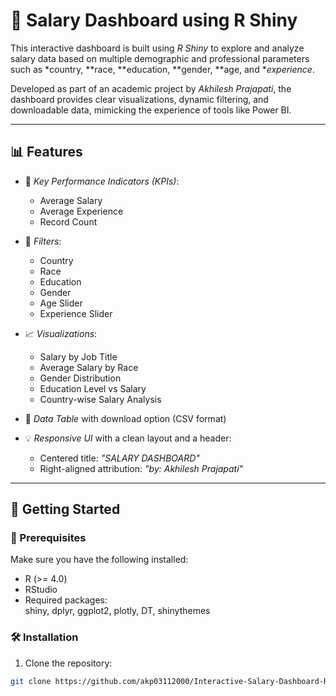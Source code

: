 # 💼 Salary Dashboard using R Shiny

This interactive dashboard is built using *R Shiny* to explore and analyze salary data based on multiple demographic and professional parameters such as *country, **race, **education, **gender, **age, and **experience*.

Developed as part of an academic project by *Akhilesh Prajapati*, the dashboard provides clear visualizations, dynamic filtering, and downloadable data, mimicking the experience of tools like Power BI.

---

## 📊 Features

- 🎯 *Key Performance Indicators (KPIs)*:  
  - Average Salary  
  - Average Experience  
  - Record Count  

- 🧮 *Filters*:  
  - Country  
  - Race  
  - Education  
  - Gender  
  - Age Slider  
  - Experience Slider  

- 📈 *Visualizations*:  
  - Salary by Job Title  
  - Average Salary by Race  
  - Gender Distribution  
  - Education Level vs Salary  
  - Country-wise Salary Analysis  

- 💾 *Data Table* with download option (CSV format)  

- 💡 *Responsive UI* with a clean layout and a header:  
  - Centered title: *"SALARY DASHBOARD"*  
  - Right-aligned attribution: *"by: Akhilesh Prajapati"*

---

## 🚀 Getting Started

### 📁 Prerequisites

Make sure you have the following installed:

- R (>= 4.0)
- RStudio
- Required packages:  
  shiny, dplyr, ggplot2, plotly, DT, shinythemes

### 🛠 Installation

1. Clone the repository:

```bash
git clone https://github.com/akp03112000/Interactive-Salary-Dashboard-RShiny.git
```
